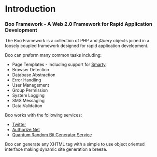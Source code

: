 # Introduction
### Boo Framework - A Web 2.0 Framework for Rapid Application Development
The Boo Framework is a collection of PHP and jQuery objects joined in a loosely coupled framework designed for rapid application development.

Boo can preform many common tasks including:

* Page Templates - Including support for [Smarty](http://code.google.com/p/ramaboo/w/list).
* Browser Detection
* Database Abstraction
* Error Handling
* User Management
* Group Permission
* System Logging
* SMS Messaging
* Data Validation

Boo works with the following services:

* [Twitter](http://twitter.com/)
* [Authorize.Net](http://authorize.net/)
* [Quantum Random Bit Generator Service](http://random.irb.hr/)

Boo can generate any XHTML tag with a simple to use object oriented interface making dynamic site generation a breeze.

